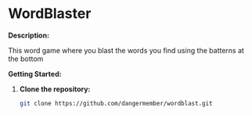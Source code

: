 #  WordBlaster

**Description:**

This word game where you blast the words you find using the batterns at the bottom

**Getting Started:**

1. **Clone the repository:**
   ```bash
   git clone https://github.com/dangermember/wordblast.git